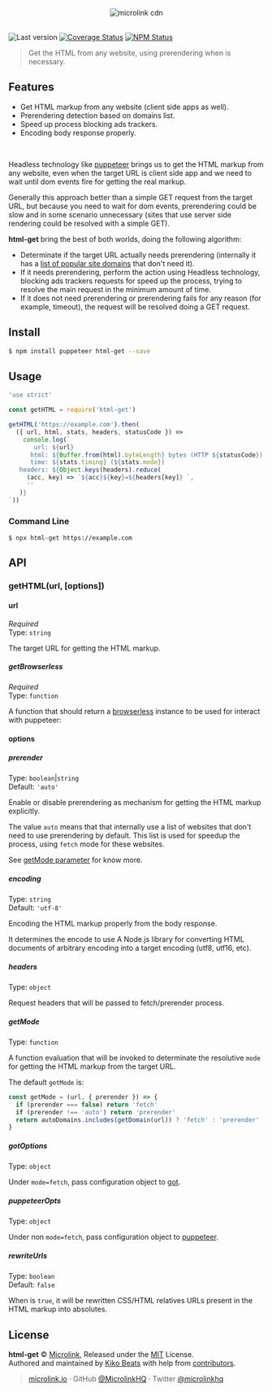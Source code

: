 <div align="center">
  <img src="https://cdn.microlink.io/logo/banner.png" alt="microlink cdn">
  <br>
  <br>
</div>

![Last version](https://img.shields.io/github/tag/microlinkhq/html-get.svg?style=flat-square)
[![Coverage Status](https://img.shields.io/coveralls/microlinkhq/html-get.svg?style=flat-square)](https://coveralls.io/github/microlinkhq/html-get)
[![NPM Status](https://img.shields.io/npm/dm/html-get.svg?style=flat-square)](https://www.npmjs.org/package/html-get)

> Get the HTML from any website, using prerendering when is necessary.

## Features

- Get HTML markup from any website (client side apps as well).
- Prerendering detection based on domains list.
- Speed up process blocking ads trackers.
- Encoding body response properly.

<br>

Headless technology like [puppeteer](https://github.com/GoogleChrome/puppeteer) brings us to get the HTML markup from any website, even when the target URL is client side app and we need to wait until dom events fire for getting the real markup.

Generally this approach better than a simple GET request from the target URL, but because you need to wait for dom events, prerendering could be slow and in some scenario unnecessary (sites that use server side rendering could be resolved with a simple GET).

**html-get** bring the best of both worlds, doing the following algorithm:

- Determinate if the target URL actually needs prerendering (internally it has a [list of popular site domains](https://github.com/microlinkhq/html-get/blob/master/src/auto-domains.js) that don't need it).
- If it needs prerendering, perform the action using Headless technology, blocking ads trackers requests for speed up the process, trying to resolve the main request in the minimum amount of time.
- If it does not need prerendering or prerendering fails for any reason (for example, timeout), the request will be resolved doing a GET request.

## Install

```bash
$ npm install puppeteer html-get --save
```

## Usage

```js
'use strict'

const getHTML = require('html-get')

getHTML('https://example.com').then(
  ({ url, html, stats, headers, statusCode }) =>
    console.log(`
       url: ${url}
      html: ${Buffer.from(html).byteLength} bytes (HTTP ${statusCode})
      time: ${stats.timing} (${stats.mode})
   headers: ${Object.keys(headers).reduce(
     (acc, key) => `${acc}${key}=${headers[key]} `,
     ''
   )}
`))
```

### Command Line

```
$ npx html-get https://example.com
```

## API

### getHTML(url, [options])

#### url

*Required*<br>
Type: `string`

The target URL for getting the HTML markup.

##### getBrowserless

*Required*<br>
Type: `function`<br>

A function that should return a [browserless](https://browserless.js.org/) instance to be used for interact with puppeteer:

#### options

##### prerender

Type: `boolean`|`string`<br>
Default: `'auto'`

Enable or disable prerendering as mechanism for getting the HTML markup explicitly.

The value `auto` means that that internally use a list of websites that don't need to use prerendering by default. This list is used for speedup the process, using `fetch` mode for these websites.

See [getMode parameter](#getMode) for know more.

##### encoding

Type: `string`<br>
Default: `'utf-8'`

Encoding the HTML markup properly from the body response.

It determines the encode to use A Node.js library for converting HTML documents of arbitrary encoding into a target encoding (utf8, utf16, etc).

##### headers

Type: `object`<br>

Request headers that will be passed to fetch/prerender process.

##### getMode

Type: `function`<br>

A function evaluation that will be invoked to determinate the resolutive `mode` for getting the HTML markup from the target URL.

The default `getMode` is:

```js
const getMode = (url, { prerender }) => {
  if (prerender === false) return 'fetch'
  if (prerender !== 'auto') return 'prerender'
  return autoDomains.includes(getDomain(url)) ? 'fetch' : 'prerender'
}
```

##### gotOptions

Type: `object`<br>

Under `mode=fetch`, pass configuration object to [got](https://www.npmjs.com/package/got).

##### puppeteerOpts

Type: `object`

Under non `mode=fetch`, pass configuration object to [puppeteer](https://www.npmjs.com/package/puppeteer).

##### rewriteUrls

Type: `boolean`<br>
Default: `false`

When is `true`, it will be rewritten CSS/HTML relatives URLs present in the HTML markup into absolutes.

## License

**html-get** © [Microlink](https://microlink.io), Released under the [MIT](https://github.com/microlinkhq/html-get/blob/master/LICENSE.md) License.<br>
Authored and maintained by [Kiko Beats](https://kikobeats.com) with help from [contributors](https://github.com/microlinkhq/html-get/contributors).

> [microlink.io](https://microlink.io) · GitHub [@MicrolinkHQ](https://github.com/microlinkhq) · Twitter [@microlinkhq](https://twitter.com/microlinkhq)

